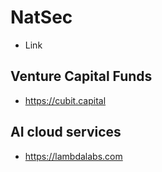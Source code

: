 # NatSec

* Link

## Venture Capital Funds

* https://cubit.capital

## AI cloud services

* https://lambdalabs.com
